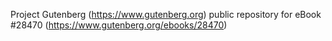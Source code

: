 Project Gutenberg (https://www.gutenberg.org) public repository for eBook #28470 (https://www.gutenberg.org/ebooks/28470)
